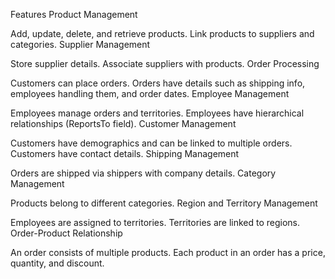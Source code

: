 Features
Product Management

Add, update, delete, and retrieve products.
Link products to suppliers and categories.
Supplier Management

Store supplier details.
Associate suppliers with products.
Order Processing

Customers can place orders.
Orders have details such as shipping info, employees handling them, and order dates.
Employee Management

Employees manage orders and territories.
Employees have hierarchical relationships (ReportsTo field).
Customer Management

Customers have demographics and can be linked to multiple orders.
Customers have contact details.
Shipping Management

Orders are shipped via shippers with company details.
Category Management

Products belong to different categories.
Region and Territory Management

Employees are assigned to territories.
Territories are linked to regions.
Order-Product Relationship

An order consists of multiple products.
Each product in an order has a price, quantity, and discount.
